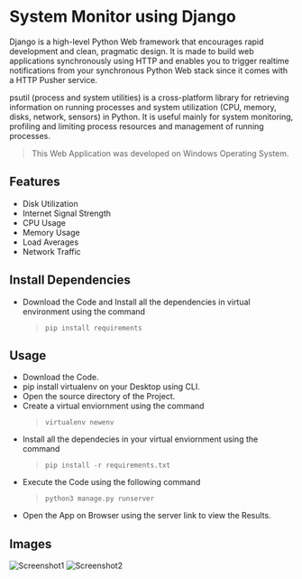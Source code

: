 # System Monitor using Django

Django is a high-level Python Web framework that encourages rapid development and clean, pragmatic design. It is made to build web applications synchronously using HTTP and enables you to trigger realtime notifications from your synchronous Python Web stack since it comes with a HTTP Pusher service. 

psutil (process and system utilities) is a cross-platform library for retrieving information on running processes and system utilization (CPU, memory, disks, network, sensors) in Python. It is useful mainly for system monitoring, profiling and limiting process resources and management of running processes.

> This Web Application was developed on Windows Operating System.

## Features

* Disk Utilization
* Internet Signal Strength
* CPU Usage
* Memory Usage
* Load Averages
* Network Traffic

## Install Dependencies

* Download the Code and Install all the dependencies in virtual environment using the command
  >  `pip install requirements`

## Usage

* Download the Code.
* pip install virtualenv on your Desktop using CLI.
* Open the source directory of the Project.
* Create a virtual enviornment using the command
  > `virtualenv newenv`
* Install all the dependecies in your virtual enviornment using the command
  > `pip install -r requirements.txt`
* Execute the Code using the following command
  > `python3 manage.py runserver`
* Open the App on Browser using the server link to view the Results.

## Images

![Screenshot1](https://user-images.githubusercontent.com/78525041/117362674-90525700-ae89-11eb-90f8-f84a6d48f759.png)
![Screenshot2](https://user-images.githubusercontent.com/78525041/116960688-278f9280-ac6f-11eb-81ae-a628f99d53a5.png)

